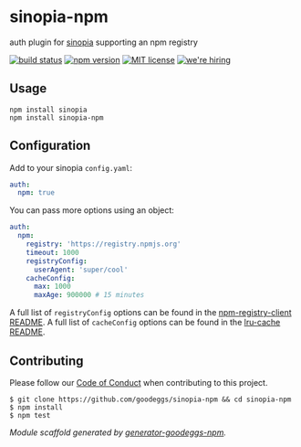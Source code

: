 # sinopia-npm

auth plugin for [sinopia][sinopia] supporting an npm registry

[![build status][travis-badge]][travis-link]
[![npm version][npm-badge]][npm-link]
[![MIT license][license-badge]][license-link]
[![we're hiring][hiring-badge]][hiring-link]


## Usage

```
npm install sinopia
npm install sinopia-npm
```

## Configuration

Add to your sinopia `config.yaml`:

```yaml
auth:
  npm: true
```

You can pass more options using an object:

```yaml
auth:
  npm:
    registry: 'https://registry.npmjs.org'
    timeout: 1000
    registryConfig:
      userAgent: 'super/cool'
    cacheConfig:
      max: 1000
      maxAge: 900000 # 15 minutes
```

A full list of `registryConfig` options can be found in the [npm-registry-client README][npm-registry-client].
A full list of `cacheConfig` options can be found in the [lru-cache README][lru-cache].


## Contributing

Please follow our [Code of Conduct](https://github.com/goodeggs/sinopia-npm/blob/master/CODE_OF_CONDUCT.md)
when contributing to this project.

```
$ git clone https://github.com/goodeggs/sinopia-npm && cd sinopia-npm
$ npm install
$ npm test
```

_Module scaffold generated by [generator-goodeggs-npm](https://github.com/goodeggs/generator-goodeggs-npm)._

[sinopia]: https://github.com/rlidwka/sinopia
[npm-registry-client]: https://github.com/npm/npm-registry-client#configuration
[lru-cache]: https://github.com/isaacs/node-lru-cache#options

[travis-badge]: http://img.shields.io/travis/goodeggs/sinopia-npm.svg?style=flat-square
[travis-link]: https://travis-ci.org/goodeggs/sinopia-npm
[npm-badge]: http://img.shields.io/npm/v/sinopia-npm.svg?style=flat-square
[npm-link]: https://www.npmjs.org/package/sinopia-npm
[license-badge]: http://img.shields.io/badge/license-MIT-blue.svg?style=flat-square
[license-link]: LICENSE.md
[hiring-badge]: https://img.shields.io/badge/we're_hiring-yes-brightgreen.svg?style=flat-square
[hiring-link]: http://goodeggs.jobscore.com/?detail=Open+Source&sid=161
